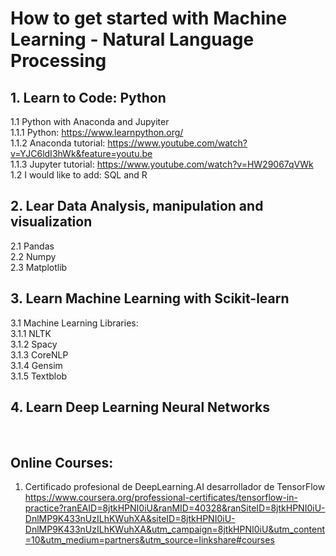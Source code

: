 # How to get started with Machine Learning - Natural Language Processing 

## 1. Learn to Code: Python <br />
  1.1 Python with Anaconda and Jupyiter <br />
      1.1.1 Python: https://www.learnpython.org/ <br />
      1.1.2 Anaconda tutorial: https://www.youtube.com/watch?v=YJC6ldI3hWk&feature=youtu.be <br />
      1.1.3 Jupyter tutorial: https://www.youtube.com/watch?v=HW29067qVWk <br />
  1.2 I would like to add: SQL and R <br />
## 2. Lear Data Analysis, manipulation and visualization <br />
  2.1 Pandas <br />
  2.2 Numpy <br />
  2.3 Matplotlib <br />
## 3. Learn Machine Learning with Scikit-learn <br />
  3.1 Machine Learning Libraries: <br />
    3.1.1 NLTK <br />
    3.1.2 Spacy <br />
    3.1.3 CoreNLP <br />
    3.1.4 Gensim <br />
    3.1.5 Textblob <br />
## 4. Learn Deep Learning Neural Networks <br />

<br />

## Online Courses: 

1. Certificado profesional de DeepLearning.AI desarrollador de TensorFlow  
https://www.coursera.org/professional-certificates/tensorflow-in-practice?ranEAID=8jtkHPNI0iU&ranMID=40328&ranSiteID=8jtkHPNI0iU-DnlMP9K433nUzILhKWuhXA&siteID=8jtkHPNI0iU-DnlMP9K433nUzILhKWuhXA&utm_campaign=8jtkHPNI0iU&utm_content=10&utm_medium=partners&utm_source=linkshare#courses
